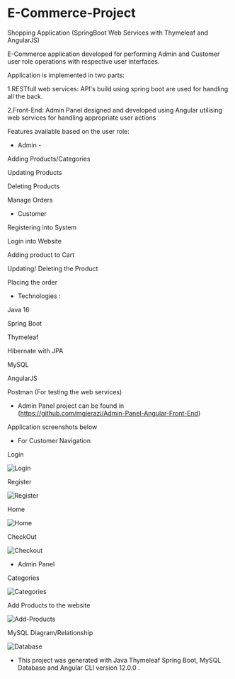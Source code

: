 # E-Commerce-Project

Shopping Application (SpringBoot Web Services with Thymeleaf and AngularJS)

E-Commerce application developed for performing Admin and Customer user role operations with respective user interfaces.

Application is implemented in two parts:

1.RESTfull web services: API's build using spring boot are used for handling all the back.

2.Front-End: Admin Panel designed and developed using Angular utilising web services for handling appropriate user actions

Features available based on the user role:

- Admin -

Adding Products/Categories

Updating Products

Deleting Products

Manage Orders


- Customer 

Registering into System

Login into Website

Adding product to Cart

Updating/ Deleting the Product

Placing the order


- Technologies :

Java 16

Spring Boot

Thymeleaf

Hibernate with JPA

MySQL 

AngularJS

Postman (For testing the web services)



- Admin  Panel project can be found in (https://github.com/mgjerazi/Admin-Panel-Angular-Front-End)

Application screenshots below 

- For Customer Navigation

Login

![Login](https://user-images.githubusercontent.com/74839767/128939276-1383ceb1-b84d-4db2-a23f-1a60cdd40974.PNG)

Register

![Register](https://user-images.githubusercontent.com/74839767/128939299-d9dee6d5-6b84-4473-b2d6-98253bd0b189.PNG)

Home

![Home](https://user-images.githubusercontent.com/74839767/128939311-54534035-44bd-4ce7-a04b-7b905f2018a2.PNG)

CheckOut

![Checkout](https://user-images.githubusercontent.com/74839767/128939325-67e2b0f2-17e2-4cd9-ae13-329b01662f79.PNG)

- Admin Panel

Categories

![Categories](https://user-images.githubusercontent.com/74839767/128939356-7781c64c-5584-424f-940e-7db29b019804.PNG)

Add Products to the website

![Add-Products](https://user-images.githubusercontent.com/74839767/128939386-790fd9ae-5225-4ae7-b940-c20a29c7631d.PNG)

MySQL Diagram/Relationship

![Database](https://user-images.githubusercontent.com/74839767/129036489-a8d2e951-9f16-4357-8e8b-f4983bc54383.PNG)



- This project was generated with Java Thymeleaf Spring Boot, MySQL Database and Angular CLI version 12.0.0 .

